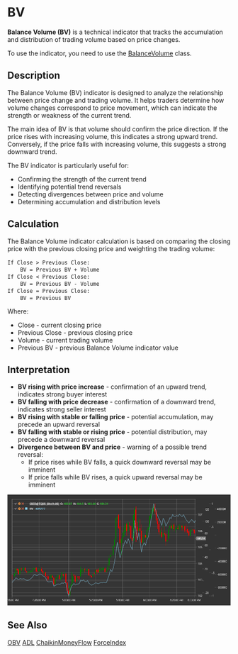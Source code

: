 # BV

**Balance Volume (BV)** is a technical indicator that tracks the accumulation and distribution of trading volume based on price changes.

To use the indicator, you need to use the [BalanceVolume](xref:StockSharp.Algo.Indicators.BalanceVolume) class.

## Description

The Balance Volume (BV) indicator is designed to analyze the relationship between price change and trading volume. It helps traders determine how volume changes correspond to price movement, which can indicate the strength or weakness of the current trend.

The main idea of BV is that volume should confirm the price direction. If the price rises with increasing volume, this indicates a strong upward trend. Conversely, if the price falls with increasing volume, this suggests a strong downward trend.

The BV indicator is particularly useful for:
- Confirming the strength of the current trend
- Identifying potential trend reversals
- Detecting divergences between price and volume
- Determining accumulation and distribution levels

## Calculation

The Balance Volume indicator calculation is based on comparing the closing price with the previous closing price and weighting the trading volume:

```
If Close > Previous Close:
    BV = Previous BV + Volume
If Close < Previous Close:
    BV = Previous BV - Volume
If Close = Previous Close:
    BV = Previous BV
```

Where:
- Close - current closing price
- Previous Close - previous closing price
- Volume - current trading volume
- Previous BV - previous Balance Volume indicator value

## Interpretation

- **BV rising with price increase** - confirmation of an upward trend, indicates strong buyer interest
- **BV falling with price decrease** - confirmation of a downward trend, indicates strong seller interest
- **BV rising with stable or falling price** - potential accumulation, may precede an upward reversal
- **BV falling with stable or rising price** - potential distribution, may precede a downward reversal
- **Divergence between BV and price** - warning of a possible trend reversal:
  - If price rises while BV falls, a quick downward reversal may be imminent
  - If price falls while BV rises, a quick upward reversal may be imminent

![indicator_balance_volume](../../../../images/indicator_balance_volume.png)

## See Also

[OBV](on_balance_volume.md)
[ADL](accumulation_distribution_line.md)
[ChaikinMoneyFlow](chaikin_money_flow.md)
[ForceIndex](force_index.md)